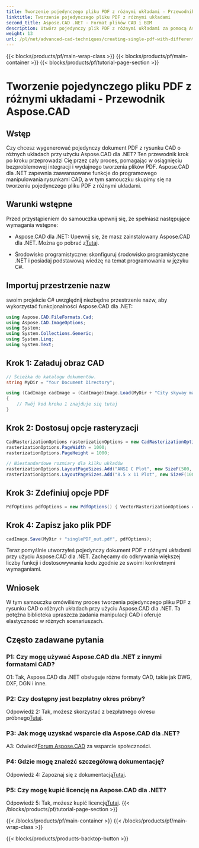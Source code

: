 ```yaml
---
title: Tworzenie pojedynczego pliku PDF z różnymi układami - Przewodnik Aspose.CAD
linktitle: Tworzenie pojedynczego pliku PDF z różnymi układami
second_title: Aspose.CAD .NET - Format plików CAD i BIM
description: Utwórz pojedynczy plik PDF z różnymi układami za pomocą Aspose.CAD dla .NET. Postępuj zgodnie z naszym przewodnikiem krok po kroku, aby uzyskać bezproblemową integrację i wydajne generowanie plików PDF.
weight: 13
url: /pl/net/advanced-cad-techniques/creating-single-pdf-with-different-layouts/
---
```


{{< blocks/products/pf/main-wrap-class >}}
{{< blocks/products/pf/main-container >}}
{{< blocks/products/pf/tutorial-page-section >}}

# Tworzenie pojedynczego pliku PDF z różnymi układami - Przewodnik Aspose.CAD

## Wstęp

Czy chcesz wygenerować pojedynczy dokument PDF z rysunku CAD o różnych układach przy użyciu Aspose.CAD dla .NET? Ten przewodnik krok po kroku przeprowadzi Cię przez cały proces, pomagając w osiągnięciu bezproblemowej integracji i wydajnego tworzenia plików PDF. Aspose.CAD dla .NET zapewnia zaawansowane funkcje do programowego manipulowania rysunkami CAD, a w tym samouczku skupimy się na tworzeniu pojedynczego pliku PDF z różnymi układami.

## Warunki wstępne

Przed przystąpieniem do samouczka upewnij się, że spełniasz następujące wymagania wstępne:

-  Aspose.CAD dla .NET: Upewnij się, że masz zainstalowany Aspose.CAD dla .NET. Można go pobrać z[Tutaj](https://releases.aspose.com/cad/net/).

- Środowisko programistyczne: skonfiguruj środowisko programistyczne .NET i posiadaj podstawową wiedzę na temat programowania w języku C#.

## Importuj przestrzenie nazw

swoim projekcie C# uwzględnij niezbędne przestrzenie nazw, aby wykorzystać funkcjonalności Aspose.CAD dla .NET:

```csharp
using Aspose.CAD.FileFormats.Cad;
using Aspose.CAD.ImageOptions;
using System;
using System.Collections.Generic;
using System.Linq;
using System.Text;
```

## Krok 1: Załaduj obraz CAD

```csharp
// Ścieżka do katalogu dokumentów.
string MyDir = "Your Document Directory";

using (CadImage cadImage = (CadImage)Image.Load(MyDir + "City skyway map.dwg"))
{
    // Twój kod kroku 1 znajduje się tutaj
}
```

## Krok 2: Dostosuj opcje rasteryzacji

```csharp
CadRasterizationOptions rasterizationOptions = new CadRasterizationOptions();
rasterizationOptions.PageWidth = 1000;
rasterizationOptions.PageHeight = 1000;

// Niestandardowe rozmiary dla kilku układów
rasterizationOptions.LayoutPageSizes.Add("ANSI C Plot", new SizeF(500, 1000));
rasterizationOptions.LayoutPageSizes.Add("8.5 x 11 Plot", new SizeF(1000, 100));
```

## Krok 3: Zdefiniuj opcje PDF

```csharp
PdfOptions pdfOptions = new PdfOptions() { VectorRasterizationOptions = rasterizationOptions };
```

## Krok 4: Zapisz jako plik PDF

```csharp
cadImage.Save(MyDir + "singlePDF_out.pdf", pdfOptions);
```

Teraz pomyślnie utworzyłeś pojedynczy dokument PDF z różnymi układami przy użyciu Aspose.CAD dla .NET. Zachęcamy do odkrywania większej liczby funkcji i dostosowywania kodu zgodnie ze swoimi konkretnymi wymaganiami.

## Wniosek

W tym samouczku omówiliśmy proces tworzenia pojedynczego pliku PDF z rysunku CAD o różnych układach przy użyciu Aspose.CAD dla .NET. Ta potężna biblioteka upraszcza zadania manipulacji CAD i oferuje elastyczność w różnych scenariuszach.

## Często zadawane pytania

### P1: Czy mogę używać Aspose.CAD dla .NET z innymi formatami CAD?

O1: Tak, Aspose.CAD dla .NET obsługuje różne formaty CAD, takie jak DWG, DXF, DGN i inne.

### P2: Czy dostępny jest bezpłatny okres próbny?

 Odpowiedź 2: Tak, możesz skorzystać z bezpłatnego okresu próbnego[Tutaj](https://releases.aspose.com/).

### P3: Jak mogę uzyskać wsparcie dla Aspose.CAD dla .NET?

 A3: Odwiedź[Forum Aspose.CAD](https://forum.aspose.com/c/cad/19) za wsparcie społeczności.

### P4: Gdzie mogę znaleźć szczegółową dokumentację?

 Odpowiedź 4: Zapoznaj się z dokumentacją[Tutaj](https://reference.aspose.com/cad/net/).

### P5: Czy mogę kupić licencję na Aspose.CAD dla .NET?

 Odpowiedź 5: Tak, możesz kupić licencję[Tutaj](https://purchase.aspose.com/buy).
{{< /blocks/products/pf/tutorial-page-section >}}

{{< /blocks/products/pf/main-container >}}
{{< /blocks/products/pf/main-wrap-class >}}

{{< blocks/products/products-backtop-button >}}
